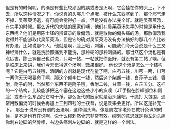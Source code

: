 但是有的时候呢，的确是有些比较顽固的痰或者是火啊，它会挂在你的头上，下不去，所以这种情况之下，你说真的头哪几个点哦，被什么东西塞到了，那个邪气走不掉，吴茱萸汤退，有可能会觉得好一点，但是没有办法完全好。就是吴茱萸汤，有失手的时候。那么近代的大陆的医家们噢，他们在吴茱萸汤失手的时候是用什么东西呢？他们是用陈士铎的辨证录的散偏汤，就是散你的偏头痛的汤。那散偏汤我觉得并不能够取代吴茱萸汤，但是它的确对吴茱萸汤没有办法搞好的那几个点比较有办法。比如说那个人，他就是啊，脸上哦，刺痛，可能我们今天会说是什么三叉神经痛什么，就是洗脸都痛到不能洗，那种硬的那种刺痛的。那当然这个汤也是有点厉害，陈士铎自己也讲说，只喝一帖，一帖就把你医好，就没有第二帖了噢。但是临床上来讲，我们今天觉得这个汤啊，效果很好。
他说这个汤是怎么一个结构呢？它是白芍五钱哦，清朝的方剂就是现代剂量了啊，白芍五钱，川芎一两，川芎一两你天天喝要命了啊，那这个郁李仁一钱，然后这个柴胡一钱，白芥子三钱，香附，附子的附，当然那个东西不是附子哦，香附二钱，甘草一钱，白芷五分。这样的一个结构，比较能够把这个塞在这边这些小小的痰噢（JT手指在脸颊部位和侧脸）或者什么东西把它勾干淨。那么近代的医家就是治头痛吧，干脆打大包围，通常用散偏汤的时候会再加上三到四钱的土茯苓，说是效果会更好。所以这是补充一下。
那至于说有没有别的医法啊，这种偏头痛，像是周左宇老师在教针灸课的时候，是不是也有在说啊，说什么缪刺然骨穴非常有效。缪刺的意思就是你左边头痛你刺右边脚的然骨噢，右边头痛刺左边脚的，就是这样的一个刺法。
